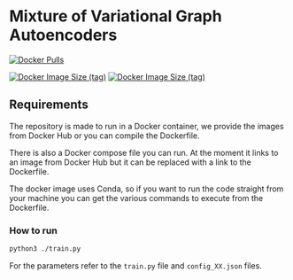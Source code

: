 # Mixture of Variational Graph Autoencoders

[![Docker Pulls](https://img.shields.io/docker/pulls/ripper346/landmark-variational-autoencoder?logo=docker&label=MVGAE%20pulls)](https://hub.docker.com/r/ripper346/mvgae)

[![Docker Image Size (tag)](https://img.shields.io/docker/image-size/ripper346/mvgae/cuda?logo=docker&label=MVGAE-cuda)](https://hub.docker.com/repository/docker/ripper346/mvgae/tags)
[![Docker Image Size (tag)](https://img.shields.io/docker/image-size/ripper346/mvgae/cpu?logo=docker&label=MVGAE-cpu)](https://hub.docker.com/repository/docker/ripper346/mvgae/tags)

## Requirements
The repository is made to run in a Docker container, we provide the images from
Docker Hub or you can compile the Dockerfile.

There is also a Docker compose file you can run. At the moment it links to an
image from Docker Hub but it can be replaced with a link to the Dockerfile.

The docker image uses Conda, so if you want to run the code straight from your
machine you can get the various commands to execute from the Dockerfile.

### How to run
```bash
python3 ./train.py
```

For the parameters refer to the `train.py` file and `config_XX.json` files.
